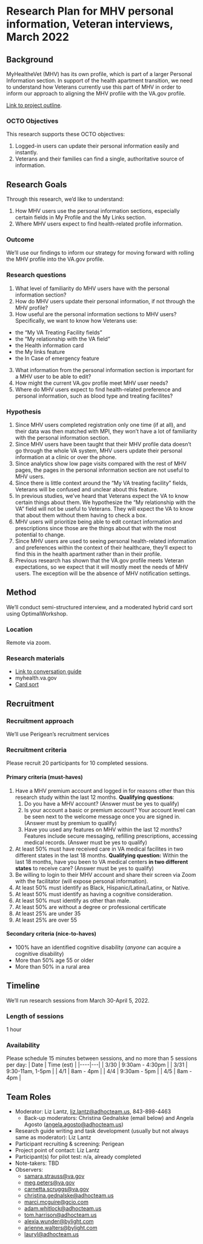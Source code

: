 # Research Plan for MHV personal information, Veteran interviews, March 2022

## Background
MyHealtheVet (MHV) has its own profile, which is part of a larger Personal Information section. In support of the health apartment transition, we need to understand how Veterans currently use this part of MHV in order to inform our approach to aligning the MHV profile with the VA.gov profile.

[Link to project outline](https://github.com/department-of-veterans-affairs/va.gov-team/tree/master/products/identity-personalization/profile/mhv-profile-research).

### OCTO Objectives 
This research supports these OCTO objectives:
1. Logged-in users can update their personal information easily and instantly.
2. Veterans and their families can find a single, authoritative source of information.

## Research Goals	
Through this research, we’d like to understand:
1. How MHV users use the personal information sections, especially certain fields in My Profile and the My Links section.
2. Where MHV users expect to find health-related profile information.

### Outcome
We’ll use our findings to inform our strategy for moving forward with rolling the MHV profile into the VA.gov profile.  

### Research questions
1. What level of familiarity do MHV users have with the personal information section?
2. How do MHV users update their personal information, if not through the MHV profile?
3. How useful are the personal information sections to MHV users? Specifically, we want to know how Veterans use:
- the “My VA Treating Facility fields”
- the “My relationship with the VA field”
- the Health information card
- the My links feature
- the In Case of emergency feature
3. What information from the personal information section is important for a MHV user to be able to edit?
4. How might the current VA.gov profile meet MHV user needs?
5. Where do MHV users expect to find health-related preference and personal information, such as blood type and treating facilites?

### Hypothesis
1. Since MHV users completed registration only one time (if at all), and their data was then matched with MPI, they won’t have a lot of familiarity with the personal information section.
2. Since MHV users have been taught that their MHV profile data doesn’t go through the whole VA system, MHV users update their personal information at a clinic or over the phone.
3. Since analytics show low page visits compared with the rest of MHV pages, the pages in the personal information section are not useful to MHV users.
4. Since there is little context around the “My VA treating facility” fields, Veterans will be confused and unclear about this feature.
5. In previous studies, we’ve heard that Veterans expect the VA to know certain things about them. We hypothesize the “My relationship with the VA” field will not be useful to Veterans. They will expect the VA to know that about them without them having to check a box.
6. MHV users will prioritize being able to edit contact information and prescriptions since those are the things about that with the most potential to change.
7. Since MHV users are used to seeing personal health-related information and preferences within the context of their healthcare, they’ll expect to find this in the health apartment rather than in their profile.
8. Previous research has shown that the VA.gov profile meets Veteran expectations, so we expect that it will mostly meet the needs of MHV users. The exception will be the absence of MHV notification settings.

## Method	
We’ll conduct semi-structured interview, and a moderated hybrid card sort using OptimalWorkshop.

### Location
Remote via zoom.

### Research materials
- [Link to conversation guide](https://github.com/department-of-veterans-affairs/va.gov-team/blob/master/products/identity-personalization/profile/mhv-profile-research/mhv-user-interviews/conversation-guide.md) 
- myhealth.va.gov
- [Card sort](https://p3y41d84.optimalworkshop.com/optimalsort/k3774wsz/sort)

## Recruitment	
### Recruitment approach
We’ll use Perigean’s recruitment services

### Recruitment criteria
Please recruit 20 participants for 10 completed sessions. 

#### Primary criteria (must-haves)
1. Have a MHV premium account and logged in for reasons other than this research study within the last 12 months.
**Qualifying questions**:  
	1. Do you have a MHV account? (Answer must be yes to qualify)
	2. Is your account a basic or premium account? Your account level can be seen next to the welcome message once you are signed in. (Answer must by premium to qualify)
	3. Have you used any features on MHV within the last 12 months? Features include secure messaging, refilling prescriptions, accessing medical records. (Answer must be yes to qualify)
1. At least 50% must have received care in VA medical facilites in two different states in the last 18 months.
**Qualifying question:**
Within the last 18 months, have you been to VA medical centers **in two different states** to receive care? (Answer must be yes to qualify)
3. Be willing to login to their MHV account and share their screen via Zoom with the facilitator (will expose personal information).
4. At least 50% must identify as Black, Hispanic/Latina/Latinx, or Native.
5. At least 50% must identify as having a cognitive consideration.
6. At least 50% must identify as other than male.
7. At least 50% are without a degree or professional certificate
8. At least 25% are under 35
9. At least 25% are over 55

#### Secondary criteria (nice-to-haves)
* 100% have an identified cognitive disability (*anyone* can acquire a cognitive disability)
* More than 50% age 55 or older
* More than 50% in a rural area

## Timeline
We’ll run research sessions from March 30-April 5, 2022.

### Length of sessions
1 hour

### Availability
Please schedule 15 minutes between sessions, and no more than 5 sessions per day:
| Date | Time (est) |
|----|---|
| 3/30 | 9:30am - 4:30pm |
| 3/31 | 9:30-11am, 1-5pm |
| 4/1 | 8am - 4pm |
| 4/4 | 9:30am - 5pm  |
| 4/5 | 8am - 4pm  |
	
## Team Roles		
- Moderator: Liz Lantz, liz.lantz@adhocteam.us, 843-898-4463
	- Back-up moderators: Christina Gednalske (email below) and Angela Agosto (angela.agosto@adhocteam.us)
- Research guide writing and task development (usually but not always same as moderator): Liz Lantz	
- Participant recruiting & screening: Perigean
- Project point of contact: Liz Lantz	
- Participant(s) for pilot test:	n/a, already completed
- Note-takers:	TBD
- Observers:	
	- samara.strauss@va.gov
	- meg.peters@va.gov
	- carnetta.scruggs@va.gov
	- christina.gednalske@adhocteam.us
	- marci.mcguire@gcio.com
	- adam.whitlock@adhocteam.us
	- tom.harrison@adhocteam.us 
	- alexia.wunder@bylight.com
	- arienne.walters@bylight.com
	-  lauryl@adhocteam.us 
